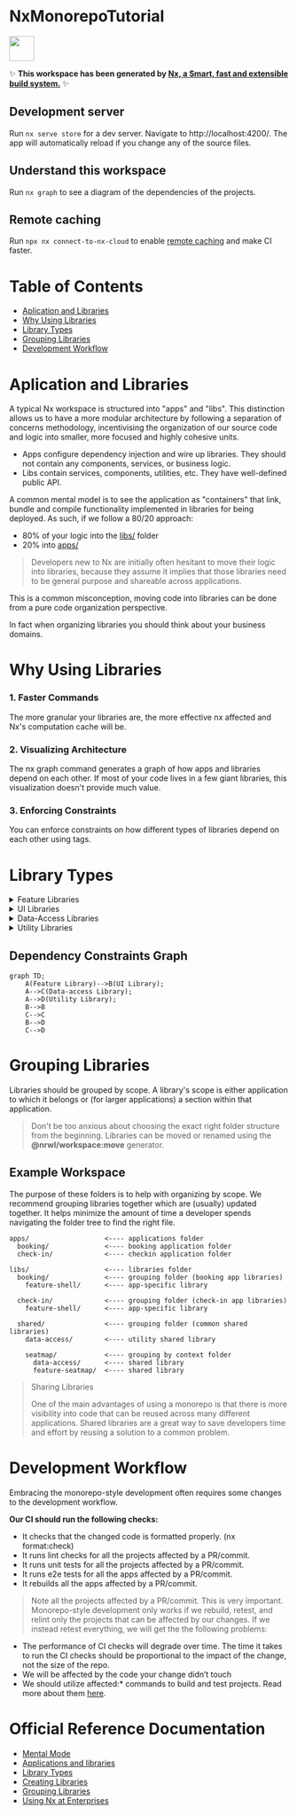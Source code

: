 # NxMonorepoTutorial

<a alt="Nx logo" href="https://nx.dev" target="_blank" rel="noreferrer"><img src="https://raw.githubusercontent.com/nrwl/nx/master/images/nx-logo.png" width="45"></a>

✨ **This workspace has been generated by [Nx, a Smart, fast and extensible build system.](https://nx.dev)** ✨

## Development server

Run `nx serve store` for a dev server. Navigate to http://localhost:4200/. The app will automatically reload if you change any of the source files.

## Understand this workspace

Run `nx graph` to see a diagram of the dependencies of the projects.

## Remote caching

Run `npx nx connect-to-nx-cloud` to enable [remote caching](https://nx.app) and make CI faster.

# Table of Contents
- [Aplication and Libraries](#aplication-and-libraries)
- [Why Using Libraries](#why-using-libraries)
- [Library Types](#library-types)
- [Grouping Libraries](#grouping-libraries)
- [Development Workflow](#development-workflow)

# Aplication and Libraries

A typical Nx workspace is structured into "apps" and "libs". This distinction allows us to have a more modular architecture by following a separation of concerns methodology, incentivising the organization of our source code and logic into smaller, more focused and highly cohesive units.

- Apps configure dependency injection and wire up libraries. They should not contain any components, services, or business logic.
- Libs contain services, components, utilities, etc. They have well-defined public API.

A common mental model is to see the application as "containers" that link, bundle and compile functionality implemented in libraries for being deployed. As such, if we follow a 80/20 approach:

- 80% of your logic into the [libs/](/libs) folder
- 20% into [apps/](/apps)

> Developers new to Nx are initially often hesitant to move their logic into libraries, because they assume it implies that those libraries need to be general purpose and shareable across applications.

This is a common misconception, moving code into libraries can be done from a pure code organization perspective.

In fact when organizing libraries you should think about your business domains.

# Why Using Libraries

### 1. Faster Commands
The more granular your libraries are, the more effective nx affected and Nx's computation cache will be.

### 2. Visualizing Architecture
The nx graph command generates a graph of how apps and libraries depend on each other. If most of your code lives in a few giant libraries, this visualization doesn't provide much value.

### 3. Enforcing Constraints
You can enforce constraints on how different types of libraries depend on each other using tags.

# Library Types

<details>
<summary>Feature Libraries</summary>
<p>Contains a set of files that configure a business use case or a page in an application.Most of the components in such a library are smart components that interact with data sources.This type of library also contains most of the UI logic, form validation code, etc. Feature libraries are almost always app-specific and are often lazy-loaded.</p>

<p>
<strong>Naming Convention</strong><br>
feature (if nested) or feature-* (e.g., feature-home).
</p>

<p>
<strong>Dependency Constraints</strong><br>
A feature library can depend on any type of library.
</p>
</details>

<details>
<summary>UI Libraries</summary>
<p>
Collection of related presentational components. There are generally no services injected into these components (all of the data they need should come from Inputs).
</p>

<p>
<strong>Naming Convention</strong><br>
ui (if nested) or ui-* (e.g., ui-buttons, ui-containers, ui-form-components)
</p>

<p>
<strong>Dependency Constraints</strong><br>
A ui library can depend on ui and util libraries.
</p>
</details>

<details>
<summary>Data-Access Libraries</summary>
<p>
Contains code that function as client-side delegate layers to server tier APIs.
All files related to state management also reside in a data-access folder (by convention, they can be grouped under a +state folder under src/lib).
</p>

<p>
<strong>Naming Convention</strong><br>
data-access (if nested) or data-access-* (e.g. data-access-seatmap, data-backend-servicename)
</p>

<p>
<strong>Dependency Constraints</strong><br>
A data-access library can depend on data-access and util libraries.
</p>
</details>

<details>
<summary>Utility Libraries</summary>
<p>
Contains low level code used by many libraries. Often there is no framework-specific code and the library is simply a collection of utilities or pure functions.
</p>

<p>
<strong>Naming Convention</strong><br>
util (if nested), or util-* (e.g., util-format, util-validation, util-parsing)
</p>

<p>
<strong>Dependency Constraints</strong><br>
A utility library can depend only on utility libraries.
</p>
</details>

## Dependency Constraints Graph
```mermaid
graph TD;
    A(Feature Library)-->B(UI Library);
    A-->C(Data-access Library);
    A-->D(Utility Library);
    B-->B
    C-->C
    B-->D
    C-->D
```


# Grouping Libraries

Libraries should be grouped by scope. A library's scope is either application to which it belongs or (for larger applications) a section within that application.

> Don't be too anxious about choosing the exact right folder structure from the beginning. Libraries can be moved or renamed using the **@nrwl/workspace:move** generator.

## Example Workspace

The purpose of these folders is to help with organizing by scope. We recommend grouping libraries together which are (usually) updated together. It helps minimize the amount of time a developer spends navigating the folder tree to find the right file.

```shell
apps/                   <---- applications folder
  booking/              <---- booking application folder
  check-in/             <---- checkin application folder
  
libs/                   <---- libraries folder
  booking/              <---- grouping folder (booking app libraries)
    feature-shell/      <---- app-specific library

  check-in/             <---- grouping folder (check-in app libraries)
    feature-shell/      <---- app-specific library

  shared/               <---- grouping folder (common shared libraries)
    data-access/        <---- utility shared library

    seatmap/            <---- grouping by context folder
      data-access/      <---- shared library
      feature-seatmap/  <---- shared library
```

> Sharing Libraries
>
> One of the main advantages of using a monorepo is that there is more visibility into code that can be reused across many different applications. Shared libraries are a great way to save developers time and effort by reusing a solution to a common problem.

# Development Workflow

Embracing the monorepo-style development often requires some changes to the development workflow.

**Our CI should run the following checks:**

- It checks that the changed code is formatted properly. (nx format:check)
- It runs lint checks for all the projects affected by a PR/commit.
- It runs unit tests for all the projects affected by a PR/commit.
- It runs e2e tests for all the apps affected by a PR/commit.
- It rebuilds all the apps affected by a PR/commit.

> Note all the projects affected by a PR/commit. This is very important. Monorepo-style development only works if we rebuild, retest, and relint only the projects that can be affected by our changes. If we instead retest everything, we will get the the following problems:

- The performance of CI checks will degrade over time. The time it takes to run the CI checks should be proportional to the impact of the change, not the size of the repo.
- We will be affected by the code your change didn’t touch
- We should utilize affected:* commands to build and test projects. Read more about them [here](https://nx.dev/packages/nx/documents/affected).

# Official Reference Documentation
- [Mental Mode](https://nx.dev/concepts/mental-model)
- [Applications and libraries](https://nx.dev/more-concepts/applications-and-libraries)
- [Library Types](https://nx.dev/more-concepts/library-types)
- [Creating Libraries](https://nx.dev/more-concepts/creating-libraries)
- [Grouping Libraries](https://nx.dev/more-concepts/grouping-libraries)
- [Using Nx at Enterprises](https://nx.dev/packages/nx/documents/affected)
